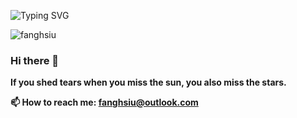 ![Typing SVG](https://readme-typing-svg.demolab.com?font=KaiTi&size=50&pause=1000&color=66CCFF&center=true&vCenter=true&random=false&width=435&lines=华风夏韵+洛水天依)

![fanghsiu](https://github-readme-stats.vercel.app/api?username=fanghsiu&show_icons=true)

### Hi there 👋
<!--
**方脩**

**十九世，方字辈。**

**脩，是一个汉字，读音为xiū，高、长的意思，可引申为遥远、美好之意。**

**当你为错过太阳而哭泣的时候，你也要再错过群星了。**
-->
**If you shed tears when you miss the sun, you also miss the stars.**

**📫 How to reach me: fanghsiu@outlook.com**

<!--
**fanghsiu/fanghsiu** is a ✨ _special_ ✨ repository because its `README.md` (this file) appears on your GitHub profile.

Here are some ideas to get you started:

- 🔭 I’m currently working on ...
- 🌱 I’m currently learning ...
- 👯 I’m looking to collaborate on ...
- 🤔 I’m looking for help with ...
- 💬 Ask me about ...
- 📫 How to reach me: ...
- 😄 Pronouns: ...
- ⚡ Fun fact: ...
-->

<!--
- 👋 Hi, I’m @fanghsiu
- 👀 I’m interested in ...
- 🌱 I’m currently learning ...
- 💞️ I’m looking to collaborate on ...
- 📫 How to reach me ...
-->

<!---
fanghsiu/fanghsiu is a ✨ special ✨ repository because its `README.md` (this file) appears on your GitHub profile.
You can click the Preview link to take a look at your changes.
--->
